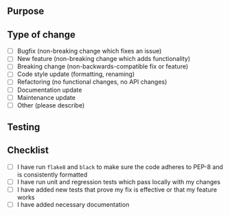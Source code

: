 ## Purpose
<!--
Explain the goal of this PR, if it addresses an existing issue be sure to link to it.
Describe the big picture of your changes here, perhaps using a bullet list if multiple changes are done to accomplish a single goal.
If this PR accomplishes multiple goals, it may be best to create separate PR's for each.
-->

## Type of change
<!--
What types of change is it?
Select the appropriate type(s) that describe this PR
-->

- [ ] Bugfix (non-breaking change which fixes an issue)
- [ ] New feature (non-breaking change which adds functionality)
- [ ] Breaking change (non-backwards-compatible fix or feature)
- [ ] Code style update (formatting, renaming)
- [ ] Refactoring (no functional changes, no API changes)
- [ ] Documentation update
- [ ] Maintenance update
- [ ] Other (please describe)

## Testing
<!-- Explain the steps needed to test the new code to verify that it does indeed address the issue and produce the expected behavior. -->

## Checklist
<!-- Put an `x` in the boxes that apply. -->

- [ ] I have run `flake8` and `black` to make sure the code adheres to PEP-8 and is consistently formatted
- [ ] I have run unit and regression tests which pass locally with my changes
- [ ] I have added new tests that prove my fix is effective or that my feature works
- [ ] I have added necessary documentation
